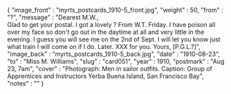 {
  "image_front" : "myrts_postcards_1910-5_front.jpg",
  "weight" : 50,
  "from" : "?",
  "message" : "Dearest M.W.,<br>Glad to get your postal. I got a lovely ? From W.T. Friday. I have poison all over my face so don't go out in the daytime at all and very little in the evening. I guess you will see me on the 2nd of Sept. I will let you know just what train I will come on if I do. Later. XXX for you. Yours, [P.G.L.?]",
  "image_back" : "myrts_postcards_1910-5_back.jpg",
  "date" : "1910-08-23",
  "to" : "Miss M. Williams",
  "slug" : "card051",
  "year" : 1910,
  "postmark" : "Aug 23, 7am",
  "cover" : "Photograph: Men in sailor outfits. Caption: Group of Apprentices and Instructors Yerba Buena Island, San Francisco Bay",
  "notes" : ""
}
